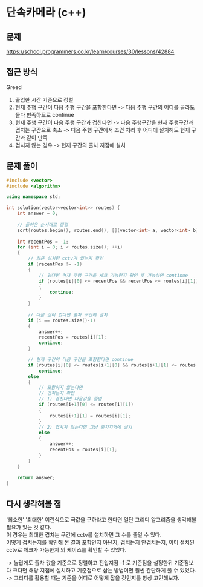 # 단속카메라 (c++)

## 문제
https://school.programmers.co.kr/learn/courses/30/lessons/42884

## 접근 방식
Greed
1. 출입한 시간 기준으로 정렬
2. 현재 주행 구간이 다음 주행 구간을 포함한다면 -> 다음 주행 구간의 어디를 골라도 둘다 만족하므로 continue
3. 현재 주행 구간이 다음 주행 구간과 겹친다면 -> 다음 주행구간을 현재 주행구간과 겹치는 구간으로 축소 -> 다음 주행 구간에서 조건 처리 후 어디에 설치해도 현재 구간과 같이 만족
4. 겹치지 않는 경우 -> 현재 구간의 출차 지점에 설치

## 문제 풀이
```c++
#include <vector>
#include <algorithm>

using namespace std;

int solution(vector<vector<int>> routes) {
    int answer = 0;
    
    // 들어온 순서대로 정렬
    sort(routes.begin(), routes.end(), [](vector<int> a, vector<int> b)->bool{ if (a[0] == b[0]) return a[1] < b[1]; return a[0] < b[0]; });
    
    int recentPos = -1;
    for (int i = 0; i < routes.size(); ++i)
    {
        // 최근 설치한 cctv가 있는지 확인
        if (recentPos != -1)
        {
            // 있다면 현재 주행 구간을 체크 가능한지 확인 후 가능하면 continue
            if (routes[i][0] <= recentPos && recentPos <= routes[i][1])
            {
                continue;
            }
        }
        
        // 다음 값이 없다면 출차 구간에 설치
        if (i == routes.size()-1)
        {
            answer++;
            recentPos = routes[i][1];
            continue;
        }

        // 현재 구간이 다음 구간을 포함한다면 continue
        if (routes[i][0] <= routes[i+1][0] && routes[i+1][1] <= routes[i][1])
            continue;
        else
        {
            // 포함하지 않는다면 
            // 겹치는지 확인
            // 1) 겹친다면 다음값을 줄임
            if (routes[i+1][0] <= routes[i][1])
            {
                routes[i+1][1] = routes[i][1];
            }
            // 2) 겹치지 않는다면 그냥 출차지역에 설치
            else
            {
                answer++;
                recentPos = routes[i][1];
            }
        }
    }
    
    return answer;
}
```
## 다시 생각해볼 점
'최소한' '최대한' 이런식으로 극값을 구하라고 한다면 일단 그리디 알고리즘을 생각해볼 필요가 있는 것 같다.   
이 경우는 최대한 겹치는 구간에 cctv를 설치하면 그 수를 줄일 수 있다.   
어떻게 겹치는지를 확인해 본 결과 포함인지 아닌지, 겹치는지 안겹치는지, 이미 설치된 cctv로 체크가 가능한지 의 케이스를 확인할 수 있었다.

-> 놀랍게도 출차 값을 기준으로 정렬하고 진입지점 -1 로 기준점을 설정한뒤 기준점보다 크다면 해당 지점에 설치하고 기준점으로 삼는 방법이면 훨씬 간단하게 풀 수 있었다.   
-> 그리디를 활용할 때는 기준을 어디로 어떻게 잡을 것인지를 항상 고민해보자.